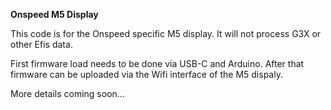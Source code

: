 **Onspeed M5 Display**

This code is for the Onspeed specific M5 display. It will not process G3X or other Efis data.

First firmware load needs to be done via USB-C and Arduino. After that firmware can be uploaded via the Wifi interface of the M5 dispaly.

More details coming soon...
